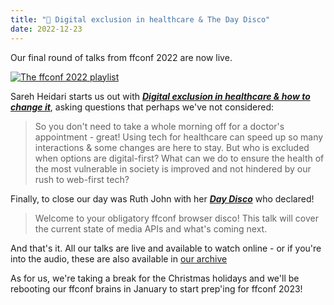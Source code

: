 ```yaml
---
title: "🍿 Digital exclusion in healthcare & The Day Disco"
date: 2022-12-23
---
```


Our final round of talks from ffconf 2022 are now live.

[![The ffconf 2022 playlist](https://ffconf.org/images/articles/2022-talks-4.jpg)](https://www.youtube.com/playlist?list=PLZy5V2JKDfX9afwuEl1NolNpvd0yNWc8E)

Sareh Heidari starts us out with [***Digital exclusion in healthcare & how to change it***](https://www.youtube.com/watch?v=Zi1NXGgsM3s&list=PLZy5V2JKDfX9afwuEl1NolNpvd0yNWc8E&index=7), asking questions that perhaps we've not considered:

> So you don't need to take a whole morning off for a doctor's appointment - great! Using tech for healthcare can speed up so many interactions & some changes are here to stay. But who is excluded when options are digital-first? What can we do to ensure the health of the most vulnerable in society is improved and not hindered by our rush to web-first tech?

Finally, to close our day was Ruth John with her [***Day Disco***](https://www.youtube.com/watch?v=1SLwgKAz_P0&list=PLZy5V2JKDfX9afwuEl1NolNpvd0yNWc8E&index=8) who declared!

> Welcome to your obligatory ffconf browser disco! This talk will cover the current state of media APIs and what's coming next.

And that's it. All our talks are live and available to watch online - or if you're into the audio, these are also available in [our archive](/talks/?filter=&years=2022)

As for us, we're taking a break for the Christmas holidays and we'll be rebooting our ffconf brains in January to start prep'ing for ffconf 2023!
